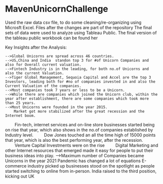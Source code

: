 # MavenUnicornChallenge
Used the raw data csv file, to do some cleaning/re-organizing using Microsft Excel. Files after the changes are part of the repository
The final sets of data were used to analyze using Tableau Public. The final version of the tableau public workbook can be found her

Key Insights after the Analysis:

    -->Global Unicorns are spread across 46 countries.
    -->US,China and India  standon top 3 for #of Unicorn Companies and also for Overall current valuation. 
    -->Fintech Industry is in the leading, for both no.of Unicorns and also the current Valuation.
    -->Tiger Global Management, Sequoia Capital and Accel are the top 3 Investors, leading both for #no of companies invested in and also the Current Valuation of the companies.
    -->Most companies took 7 years or less to be a Unicorn.
    -->While there are companies which joined the Unicorn club, within the year after establishment, there are some companies which took more than 25 years.
    -->Most Unicorns were founded in the year 2015.
        Market got more stabilized after the great recession and the Internet boom.
        Fin-tech, internet services and on-line store businesses started being on rise that year, which also shows in the no.of companies established by Industry level.
        Dow Jones touched an all the time high of 15000 points that year, which is also the best performing year, after the recession.
        Venture Capital Investments were on the rise
        Digital Marketing and other Internet resources that emerged made it easy for people to put their business ideas into play.
    -->Maximum number of Companies became Unicorns in the year 2021
        Pandemic has changed a lot of equations
        E-commerce industry picked up businesses stood on the spotlight as people started switching to online from in-person.
        India raised to the third position, kicking out UK 
